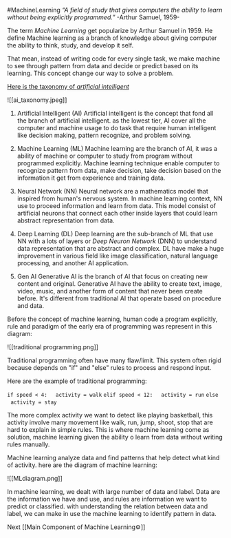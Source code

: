 #MachineLearning 
_“A field of study that gives computers the ability to learn without being explicitly programmed.”_ -Arthur Samuel, 1959-

The term *Machine Learning* get popularize by Arthur Samuel in 1959. He define Machine learning as a branch of knowledge about giving computer the ability to think, study, and develop it self. 

That mean, instead of writing code for every single task, we make machine to see through pattern from data and decide or predict based on its learning. This concept change our way to solve a problem.

[Here is the taxonomy of *artificial intelligent*](obsidian://open?vault=Machine_Learning&file=Assets%2Fai_taxonomy.jpeg)

![[ai_taxonomy.jpeg]]

1. Artificial Intelligent (AI)
   Artificial intelligent is the concept that fond all the branch of artificial intelligent. as the lowest tier, AI cover all the computer and machine usage to do task that require human intelligent like decision making, pattern  recognize, and problem solving.
   
2. Machine Learning (ML)
   Machine learning are the branch of AI, it was a ability of machine or computer to study from program without programmed explicitly. Machine learning technique enable computer to recognize pattern from data, make decision, take decision based on the information it get from experience and training data.
   
3. Neural Network (NN)
   Neural network are a mathematics model that inspired from human's nervous system. In machine learning context, NN use to proceed information and learn from data. This model consist of artificial neurons that connect each other inside layers that could learn abstract representation from data.
   
4. Deep Learning (DL)
   Deep learning are the sub-branch of ML that use NN with a lots of layers or *Deep Neuron Network* (DNN) to understand data representation that are abstract and complex. DL have make a huge improvement in various field like image classification, natural language processing, and another AI application.
   
5. Gen AI
   Generative AI is the branch of AI that focus on creating new content and original. Generative AI have the ability to create text, image, video, music, and another form of content that never been create before. It's different from traditional AI that operate based on procedure and data.

Before the concept of machine learning, human code a program explicitly, rule and paradigm of the early era of programming was represent in this diagram:

![[traditional programming.png]]

Traditional programming often have many flaw/limit. This system often rigid because depends on "if" and "else" rules to process and respond input.

Here are the example of traditional programming:

`if speed < 4:`
     `activity = walk`
`elif speed < 12:`
     `activity = run`
`else`
     `activity = stay`

The more complex activity we want to detect like playing basketball, this activity involve many movement like walk, run, jump, shoot, stop that are hard to explain in simple rules. This is where machine learning come as solution, machine learning given the ability o learn from data without writing rules manually.

Machine learning analyze data and find patterns that help detect what kind of activity. here are the diagram of machine learning:

![[MLdiagram.png]]

In machine learning, we dealt with large number of data and label. Data are the information we have and use, and rules are information we want to predict or classified. with understanding the relation between data and label, we can make in use the machine learning to identify pattern in data.

Next [[Main Component of Machine Learning⚙️]]
